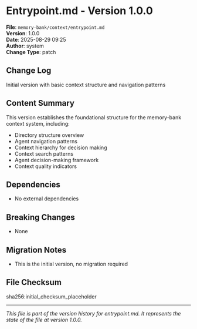 # Entrypoint.md - Version 1.0.0

**File**: `memory-bank/context/entrypoint.md`  
**Version**: 1.0.0  
**Date**: 2025-08-29 09:25  
**Author**: system  
**Change Type**: patch  

## Change Log
Initial version with basic context structure and navigation patterns

## Content Summary
This version establishes the foundational structure for the memory-bank context system, including:

- Directory structure overview
- Agent navigation patterns
- Context hierarchy for decision making
- Context search patterns
- Agent decision-making framework
- Context quality indicators

## Dependencies
- No external dependencies

## Breaking Changes
- None

## Migration Notes
- This is the initial version, no migration required

## File Checksum
sha256:initial_checksum_placeholder

---

*This file is part of the version history for entrypoint.md. It represents the state of the file at version 1.0.0.*
